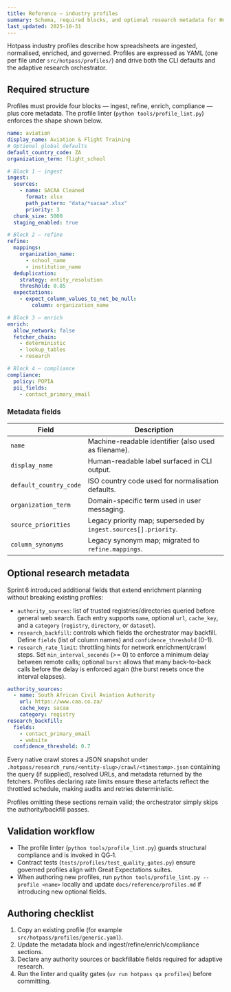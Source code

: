 ```yaml
---
title: Reference — industry profiles
summary: Schema, required blocks, and optional research metadata for Hotpass industry profiles.
last_updated: 2025-10-31
---
```


Hotpass industry profiles describe how spreadsheets are ingested, normalised, enriched,
and governed. Profiles are expressed as YAML (one per file under `src/hotpass/profiles/`) and
drive both the CLI defaults and the adaptive research orchestrator.

## Required structure

Profiles must provide four blocks — ingest, refine, enrich, compliance — plus core metadata.
The profile linter (`python tools/profile_lint.py`) enforces the shape shown below.

```yaml
name: aviation
display_name: Aviation & Flight Training
# Optional global defaults
default_country_code: ZA
organization_term: flight_school

# Block 1 — ingest
ingest:
  sources:
    - name: SACAA Cleaned
      format: xlsx
      path_pattern: "data/*sacaa*.xlsx"
      priority: 3
  chunk_size: 5000
  staging_enabled: true

# Block 2 — refine
refine:
  mappings:
    organization_name:
      - school_name
      - institution_name
  deduplication:
    strategy: entity_resolution
    threshold: 0.85
  expectations:
    - expect_column_values_to_not_be_null:
        column: organization_name

# Block 3 — enrich
enrich:
  allow_network: false
  fetcher_chain:
    - deterministic
    - lookup_tables
    - research

# Block 4 — compliance
compliance:
  policy: POPIA
  pii_fields:
    - contact_primary_email
```

### Metadata fields

| Field                     | Description                                                                 |
|--------------------------|-----------------------------------------------------------------------------|
| `name`                    | Machine-readable identifier (also used as filename).                        |
| `display_name`            | Human-readable label surfaced in CLI output.                                |
| `default_country_code`    | ISO country code used for normalisation defaults.                           |
| `organization_term`       | Domain-specific term used in user messaging.                                |
| `source_priorities`       | Legacy priority map; superseded by `ingest.sources[].priority`.             |
| `column_synonyms`         | Legacy synonym map; migrated to `refine.mappings`.                          |

## Optional research metadata

Sprint 6 introduced additional fields that extend enrichment planning without breaking
existing profiles:

- `authority_sources`: list of trusted registries/directories queried before general web search. Each entry supports `name`, optional `url`, `cache_key`, and a `category` (`registry`, `directory`, or `dataset`).
- `research_backfill`: controls which fields the orchestrator may backfill. Define `fields` (list of column names) and `confidence_threshold` (0–1).
- `research_rate_limit`: throttling hints for network enrichment/crawl steps. Set `min_interval_seconds` (>= 0) to enforce a minimum delay between remote calls; optional `burst` allows that many back-to-back calls before the delay is enforced again (the burst resets once the interval elapses).

```yaml
authority_sources:
  - name: South African Civil Aviation Authority
    url: https://www.caa.co.za/
    cache_key: sacaa
    category: registry
research_backfill:
  fields:
    - contact_primary_email
    - website
  confidence_threshold: 0.7
```

Every native crawl stores a JSON snapshot under `.hotpass/research_runs/<entity-slug>/crawl/<timestamp>.json`
containing the query (if supplied), resolved URLs, and metadata returned by the fetchers. Profiles declaring
rate limits ensure these artefacts reflect the throttled schedule, making audits and retries deterministic.

Profiles omitting these sections remain valid; the orchestrator simply skips the authority/backfill
passes.

## Validation workflow

- The profile linter (`python tools/profile_lint.py`) guards structural compliance and is invoked in QG‑1.
- Contract tests (`tests/profiles/test_quality_gates.py`) ensure governed profiles align with Great Expectations suites.
- When authoring new profiles, run `python tools/profile_lint.py --profile <name>` locally and update
  `docs/reference/profiles.md` if introducing new optional fields.

## Authoring checklist

1. Copy an existing profile (for example `src/hotpass/profiles/generic.yaml`).
2. Update the metadata block and ingest/refine/enrich/compliance sections.
3. Declare any authority sources or backfillable fields required for adaptive research.
4. Run the linter and quality gates (`uv run hotpass qa profiles`) before committing.
